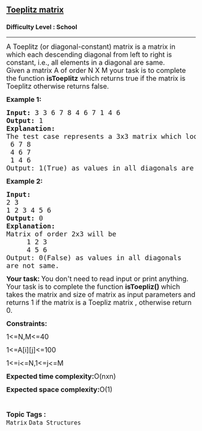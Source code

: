 <h2><a href="https://www.geeksforgeeks.org/problems/toeplitz-matrix/1">Toeplitz matrix</a></h2><h3>Difficulty Level : School</h3><hr><div class="problems_problem_content__Xm_eO"><p><span style="font-size:18px">A Toeplitz (or diagonal-constant) matrix is a matrix in which each descending&nbsp;diagonal from left to right&nbsp;is constant, i.e., all elements in a diagonal are same.<br>
Given a matrix A&nbsp;of order N X M your task is to complete the function <strong>isToeplitz</strong> which returns true&nbsp;if the matrix is Toeplitz otherwise returns false.</span></p>

<p><span style="font-size:18px"><strong>Example 1:</strong></span><span style="font-size:18px"><strong> </strong></span></p>

<pre><span style="font-size:18px"><strong>Input:</strong> 3 3 6 7 8 4 6 7 1 4 6 </span>
<span style="font-size:18px"><strong>Output: </strong>1</span>
<span style="font-size:18px"><strong>Explanation:</strong></span>
<span style="font-size:18px">The test case represents a 3x3 matrix which looks like </span>
<span style="font-size:18px"> 6 7 8 </span>
<span style="font-size:18px"> 4 6 7 </span>
<span style="font-size:18px"> 1 4 6</span>
<span style="font-size:18px">Output: 1(True) as values in all diagonals are same.</span></pre>

<p><strong><span style="font-size:18px">Example 2:</span></strong></p>

<pre><strong><span style="font-size:18px">Input:</span></strong>
<span style="font-size:18px">2 3
1 2 3 4 5 6</span>
<strong><span style="font-size:18px">Output: </span></strong><span style="font-size:18px">0</span>
<span style="font-size:18px"><strong>Explanation: </strong></span>
<span style="font-size:18px">Matrix of order 2x3 will be 
     1 2 3
     4 5 6
Output: 0(False) as values in all diagonals 
are not same.
</span></pre>

<p><strong><span style="font-size:18px">Your task:&nbsp;</span></strong><span style="font-size:18px">You don't need to read input or print anything. Your task is to complete the function&nbsp;<strong>isToepliz()&nbsp;</strong>which takes the matrix&nbsp;and size of matrix as&nbsp;input parameters and returns 1 if the matrix is a Toepliz matrix , otherwise return 0.&nbsp;</span></p>

<p><span style="font-size:18px"><strong>Constraints:</strong> </span></p>

<p><span style="font-size:18px">1&lt;=N,M&lt;=40 </span></p>

<p><span style="font-size:18px">1&lt;=A[i][j]&lt;=100</span></p>

<p><span style="font-size:18px">1&lt;=i&lt;=N,1&lt;=j&lt;=M</span></p>

<p><span style="font-size:18px"><strong>Expected time complexity:</strong>O(nxn</span><span style="font-size:18px">)</span></p>

<p><span style="font-size:18px"><strong>Expected space complexity:</strong>O(1)</span></p>
</div><br><p><span style=font-size:18px><strong>Topic Tags : </strong><br><code>Matrix</code>&nbsp;<code>Data Structures</code>&nbsp;